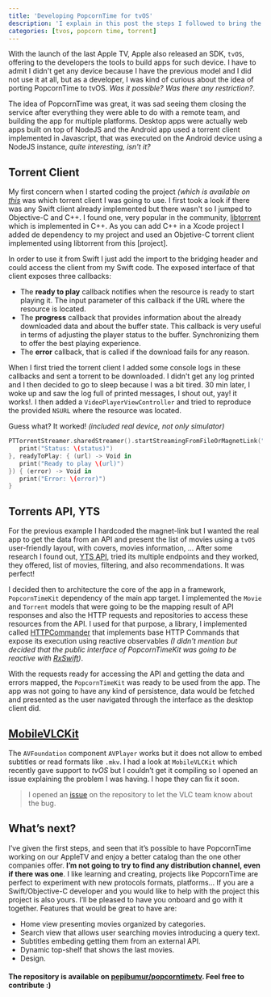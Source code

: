 ```yaml
---
title: 'Developing PopcornTime for tvOS'
description: 'I explain in this post the steps I followed to bring the concept of PopcornTime to tvOS and offering torrent video streaming in the last Apple TV device.'
categories: [tvos, popcorn time, torrent]
---
```


With the launch of the last Apple TV, Apple also released an SDK, `tvOS`, offering to the developers the tools to build apps for such device. I have to admit I didn't get any device because I have the previous model and I did not use it at all, but as a developer, I was kind of curious about the idea of porting PopcornTime to tvOS. _Was it possible? Was there any restriction?_.

The idea of PopcornTime was great, it was sad seeing them closing the service after everything they were able to do with a remote team, and building the app for multiple platforms. Desktop apps were actually web apps built on top of NodeJS and the Android app used a torrent client implemented in Javascript, that was executed on the Android device using a NodeJS instance, _quite interesting, isn't it?_

## Torrent Client

My first concern when I started coding the project _(which is available on [this](https://github.com/pepicrft/popcorntimetv)_ was which torrent client I was going to use. I first took a look if there was any Swift client already implemented but there wasn't so I jumped to Objective-C and C++. I found one, very popular in the community, [libtorrent](http://www.libtorrent.org/) which is implemented in C++. As you can add C++ in a Xcode project I added de dependency to my project and used an Objetive-C torrent client implemented using libtorrent from this [project].

In order to use it from Swift I just add the import to the bridging header and could access the client from my Swift code. The exposed interface of that client exposes three callbacks:

- The **ready to play** callback notifies when the resource is ready to start playing it. The input parameter of this callback if the URL where the resource is located.
- The **progress** callback that provides information about the already downloaded data and about the buffer state. This callback is very useful in terms of adjusting the player status to the buffer. Synchronizing them to offer the best playing experience.
- The **error** callback, that is called if the download fails for any reason.

When I first tried the torrent client I added some console logs in these callbacks and sent a torrent to be downloaded. I didn't get any log printed and I then decided to go to sleep because I was a bit tired. 30 min later, I woke up and saw the log full of printed messages, I shout out, yay! it works!. I then added a `VideoPlayerViewController` and tried to reproduce the provided `NSURL` where the resource was located.

Guess what? It worked! _(included real device, not only simulator)_

```swift
PTTorrentStreamer.sharedStreamer().startStreamingFromFileOrMagnetLink("magnet-link", progress: { (status) -> Void in
   print("Status: \(status)")
}, readyToPlay: { (url) -> Void in
   print("Ready to play \(url)")
}) { (error) -> Void in
   print("Error: \(error)")
}
```

## Torrents API, YTS

For the previous example I hardcoded the magnet-link but I wanted the real app to get the data from an API and present the list of movies using a `tvOS` user-friendly layout, with covers, movies information, ... After some research I found out, [YTS API](https://yts.ag/api), tried its multiple endpoints and they worked, they offered, list of movies, filtering, and also recommendations. It was perfect!

I decided then to architecture the core of the app in a framework, `PopcornTimeKit` dependency of the main app target. I implemented the `Movie` and `Torrent` models that were going to be the mapping result of API responses and also the HTTP requests and repositories to access these resources from the API. I used for that purpose, a library, I implemented called [HTTPCommander](https://github.com/swiftreactive/httpcommander) that implements base HTTP Commands that expose its execution using reactive observables _(I didn't mention but decided that the public interface of PopcornTimeKit was going to be reactive with [RxSwift](https://github.com/reactivex/rxswift))_.

With the requests ready for accessing the API and getting the data and errors mapped, the `PopcornTimeKit` was ready to be used from the app. The app was not going to have any kind of persistence, data would be fetched and presented as the user navigated through the interface as the desktop client did.

## [MobileVLCKit](https://code.videolan.org/videolan/VLCKit)

The `AVFoundation` component `AVPlayer` works but it does not allow to embed subtitles or read formats like `.mkv`. I had a look at `MobileVLCKit` which recently gave support to _tvOS_ but I couldn’t get it compiling so I opened an issue explaining the problem I was having. I hope they can fix it soon.

> I opened an [issue](https://code.videolan.org/videolan/VLCKit/issues/15) on the repository to let the VLC team know about the bug.

## What’s next?

I’ve given the first steps, and seen that it’s possible to have PopcornTime working on our AppleTV and enjoy a better catalog than the one other companies offer. **I’m not going to try to find any distribution channel, even if there was one**. I like learning and creating, projects like PopcornTime are perfect to experiment with new protocols formats, platforms… If you are a Swift/Objective-C developer and you would like to help with the project this project is also yours. I’ll be pleased to have you onboard and go with it together. Features that would be great to have are:

- Home view presenting movies organized by categories.
- Search view that allows user searching movies introducing a query text.
- Subtitles embeding getting them from an external API.
- Dynamic top-shelf that shows the last movies.
- Design.

#### The repository is available on [pepibumur/popcorntimetv](https://github.com/pepicrft/popcorntimetv). Feel free to contribute :)
